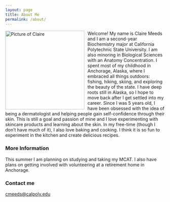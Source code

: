 ```yaml
---
layout: page
title: About Me
permalink: /about/
---
```

<img src="{{site.baseurl}}/images/CM.png" alt="Picture of Claire" width="250" style="float: left; margin-top: 0px; margin-right: 10px" />



Welcome!
My name is Claire Meeds and I am a second-year Biochemistry major at California Polytechnic State University. I am also minoring in Biological Sciences with an Anatomy Concentration. I spent most of my childhood in Anchorage, Alaska, where I embraced all things outdoors: fishing, hiking, skiing, and exploring the beauty of the state. I have deep roots still in Alaska, so I hope to move back after I get settled into my career. Since I was 5 years old, I have been obsessed with the idea of being a dermatologist and helping people gain self-confidence through their skin. This is still a goal and passion of mine and I love experimenting with skincare products and learning about the skin. In my free-time (though I don’t have much of it), I also love baking and cooking. I think it is so fun to experiment in the kitchen and create delicious recipes. 


### More Information

This summer I am planning on studying and taking my MCAT. I also have plans on getting involved with volunteering at a retirement home in Anchorage. 

### Contact me

[cmeeds@calpoly.edu](cmeeds@calpoly.edu)
